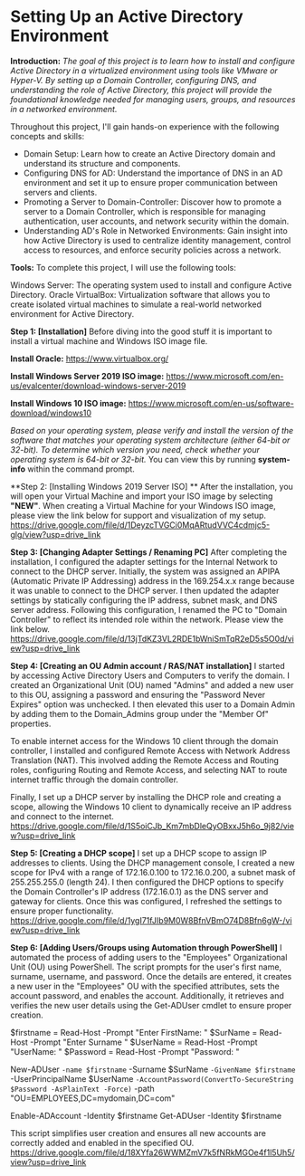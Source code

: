 # Setting Up an Active Directory Environment

**Introduction:** _The goal of this project is to learn how to install and configure Active Directory in a virtualized environment using tools like VMware or Hyper-V. By setting up a Domain Controller, configuring DNS, and understanding the role of Active Directory, this project will provide the foundational knowledge needed for managing users, groups, and resources in a networked environment._

Throughout this project, I'll gain hands-on experience with the following concepts and skills:

* Domain Setup: Learn how to create an Active Directory domain and understand its structure and components.
* Configuring DNS for AD: Understand the importance of DNS in an AD environment and set it up to ensure proper communication between servers and clients.
* Promoting a Server to Domain-Controller: Discover how to promote a server to a Domain Controller, which is responsible for managing authentication, user accounts, and network security within the domain.
* Understanding AD's Role in Networked Environments: Gain insight into how Active Directory is used to centralize identity management, control access to resources, and enforce security policies across a network.

**Tools:** To complete this project, I will use the following tools:

Windows Server: The operating system used to install and configure Active Directory.
Oracle VirtualBox: Virtualization software that allows you to create isolated virtual machines to simulate a real-world networked environment for Active Directory.

**Step 1: [Installation]**
Before diving into the good stuff it is important to install a virtual machine and Windows ISO image file.

**Install Oracle:**
https://www.virtualbox.org/

**Install Windows Server 2019 ISO image:**
https://www.microsoft.com/en-us/evalcenter/download-windows-server-2019

**Install Windows 10 ISO image:**
https://www.microsoft.com/en-us/software-download/windows10

_Based on your operating system, please verify and install the version of the software that matches your operating system architecture (either 64-bit or 32-bit). To determine which version you need, check whether your operating system is 64-bit or 32-bit._ You can view this by running **system-info** 
within the command prompt. 

**Step 2: [Installing Windows 2019 Server ISO] ** After the installation, you will open your Virtual Machine and import your ISO image by selecting **"NEW"**.
When creating a Virtual Machine for your Windows ISO image, please view the link below for support and visualization of my setup. https://drive.google.com/file/d/1DeyzcTVGCi0MqARtudVVC4cdmjc5-glg/view?usp=drive_link

**Step 3: [Changing Adapter Settings / Renaming PC]** After completing the installation, I configured the adapter settings for the Internal Network to connect to the DHCP server. Initially, the system was assigned an APIPA (Automatic Private IP Addressing) address in the 169.254.x.x range because it was unable to connect to the DHCP server. I then updated the adapter settings by statically configuring the IP address, subnet mask, and DNS server address. Following this configuration, I renamed the PC to "Domain Controller" to reflect its intended role within the network. Please view the link below.
https://drive.google.com/file/d/13jTdKZ3VL2RDE1bWniSmTqR2eD5s5O0d/view?usp=drive_link

**Step 4: [Creating an OU Admin account / RAS/NAT installation]** I started by accessing Active Directory Users and Computers to verify the domain. I created an Organizational Unit (OU) named "Admins" and added a new user to this OU, assigning a password and ensuring the "Password Never Expires" option was unchecked. I then elevated this user to a Domain Admin by adding them to the Domain_Admins group under the "Member Of" properties.

To enable internet access for the Windows 10 client through the domain controller, I installed and configured Remote Access with Network Address Translation (NAT). This involved adding the Remote Access and Routing roles, configuring Routing and Remote Access, and selecting NAT to route internet traffic through the domain controller.

Finally, I set up a DHCP server by installing the DHCP role and creating a scope, allowing the Windows 10 client to dynamically receive an IP address and connect to the internet.
https://drive.google.com/file/d/1S5oiCJb_Km7mbDleQyOBxxJ5h6o_9j82/view?usp=drive_link

**Step 5: [Creating a DHCP scope]** I set up a DHCP scope to assign IP addresses to clients. Using the DHCP management console, I created a new scope for IPv4 with a range of 172.16.0.100 to 172.16.0.200, a subnet mask of 255.255.255.0 (length 24). I then configured the DHCP options to specify the Domain Controller's IP address (172.16.0.1) as the DNS server and gateway for clients. Once this was configured, I refreshed the settings to ensure proper functionality.
https://drive.google.com/file/d/1ygI71fJIb9M0W8BfnVBmO74D8Bfn6gW-/view?usp=drive_link

**Step 6: [Adding Users/Groups using Automation through PowerShell]** I automated the process of adding users to the "Employees" Organizational Unit (OU) using PowerShell. The script prompts for the user's first name, surname, username, and password. Once the details are entered, it creates a new user in the "Employees" OU with the specified attributes, sets the account password, and enables the account. Additionally, it retrieves and verifies the new user details using the Get-ADUser cmdlet to ensure proper creation.

$firstname = Read-Host -Prompt "Enter FirstName: " 
$SurName = Read-Host -Prompt "Enter Surname " 
$UserName = Read-Host -Prompt "UserName: " 
$Password = Read-Host -Prompt "Password: "

New-ADUser `
-name $firstname `
-Surname $SurName `
-GivenName $firstname `
-UserPrincipalName $UserName `
-AccountPassword(ConvertTo-SecureString $Password -AsPlainText -Force) `
-path "OU=EMPLOYEES,DC=mydomain,DC=com"

Enable-ADAccount -Identity $firstname
Get-ADUser -Identity $firstname

This script simplifies user creation and ensures all new accounts are correctly added and enabled in the specified OU.
https://drive.google.com/file/d/18XYfa26WWMZmV7k5fNRkMGOe4f1l5Uh5/view?usp=drive_link
